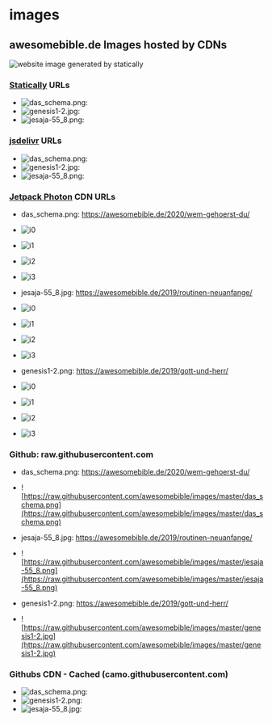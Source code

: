 # images
## awesomebible.de Images hosted by CDNs

![website image generated by statically](https://cdn.statically.io/screenshot/awesomebible.de)

### [Statically](https://statically.io) URLs
- ![das_schema.png: ](https://cdn.statically.io/gh/awesomebible/images/aa60f151/das_schema.png)
- ![genesis1-2.jpg: ](https://cdn.statically.io/gh/awesomebible/images/aa60f151/genesis1-2.jpg)
- ![jesaja-55_8.png: ](https://cdn.statically.io/gh/awesomebible/images/aa60f151/jesaja-55_8.png)

### [jsdelivr](https://jsdelivr.com) URLs
- ![das_schema.png: ](https://cdn.jsdelivr.net/gh/awesomebible/images/das_schema.png)
- ![genesis1-2.jpg: ](https://cdn.jsdelivr.net/gh/awesomebible/images/genesis1-2.jpg)
- ![jesaja-55_8.png: ](https://cdn.jsdelivr.net/gh/awesomebible/images/jesaja-55_8.png)

### [Jetpack Photon](https://jetpack.com) CDN URLs
- das_schema.png: https://awesomebible.de/2020/wem-gehoerst-du/
 - ![i0](https://i0.wp.com/raw.githubusercontent.com/awesomebible/images/master/das_schema.png?ssl=1)
 - ![i1](https://i1.wp.com/raw.githubusercontent.com/awesomebible/images/master/das_schema.png?ssl=1)
 - ![i2](https://i2.wp.com/raw.githubusercontent.com/awesomebible/images/master/das_schema.png?ssl=1)
 - ![i3](https://i3.wp.com/raw.githubusercontent.com/awesomebible/images/master/das_schema.png?ssl=1)
 
 - jesaja-55_8.jpg: https://awesomebible.de/2019/routinen-neuanfange/
  - ![i0](https://i0.wp.com/raw.githubusercontent.com/awesomebible/images/master/jesaja-55_8.png?ssl=1)
  - ![i1](https://i1.wp.com/raw.githubusercontent.com/awesomebible/images/master/jesaja-55_8.png?ssl=1)
  - ![i2](https://i2.wp.com/raw.githubusercontent.com/awesomebible/images/master/jesaja-55_8.png?ssl=1)
  - ![i3](https://i3.wp.com/raw.githubusercontent.com/awesomebible/images/master/jesaja-55_8.png?ssl=1)
  
 - genesis1-2.png: https://awesomebible.de/2019/gott-und-herr/
  - ![i0](https://i0.wp.com/raw.githubusercontent.com/awesomebible/images/master/genesis1-2.jpg?ssl=1)
  - ![i1](https://i1.wp.com/raw.githubusercontent.com/awesomebible/images/master/genesis1-2.jpg?ssl=1)
  - ![i2](https://i2.wp.com/raw.githubusercontent.com/awesomebible/images/master/genesis1-2.jpg?ssl=1)
  - ![i3](https://i3.wp.com/raw.githubusercontent.com/awesomebible/images/master/genesis1-2.jpg?ssl=1)

### Github: raw.githubusercontent.com
- das_schema.png: https://awesomebible.de/2020/wem-gehoerst-du/
 - ![https://raw.githubusercontent.com/awesomebible/images/master/das_schema.png](https://raw.githubusercontent.com/awesomebible/images/master/das_schema.png)
 
 - jesaja-55_8.jpg: https://awesomebible.de/2019/routinen-neuanfange/
  - ![https://raw.githubusercontent.com/awesomebible/images/master/jesaja-55_8.png](https://raw.githubusercontent.com/awesomebible/images/master/jesaja-55_8.png)

 - genesis1-2.png: https://awesomebible.de/2019/gott-und-herr/
  - ![https://raw.githubusercontent.com/awesomebible/images/master/genesis1-2.jpg](https://raw.githubusercontent.com/awesomebible/images/master/genesis1-2.jpg)

### Githubs CDN - Cached (camo.githubusercontent.com)
- ![das_schema.png: ](https://camo.githubusercontent.com/478882572457212b56d457296fb2a8edc2cae816/68747470733a2f2f63646e2e737461746963616c6c792e696f2f67682f617765736f6d656269626c652f696d616765732f61613630663135312f6461735f736368656d612e706e67)
- ![genesis1-2.png: ](https://camo.githubusercontent.com/777aa23045425831b95305bf966e6f519360b883/68747470733a2f2f63646e2e737461746963616c6c792e696f2f67682f617765736f6d656269626c652f696d616765732f61613630663135312f67656e65736973312d322e6a7067)
- ![jesaja-55_8.jpg: ](https://camo.githubusercontent.com/521b350c24de714a6c508cb279379418551793cf/68747470733a2f2f63646e2e737461746963616c6c792e696f2f67682f617765736f6d656269626c652f696d616765732f61613630663135312f6a6573616a612d35355f382e706e67)
